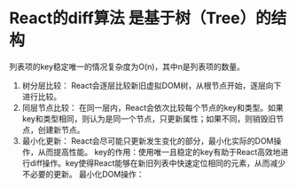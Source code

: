 # React的diff算法 是基于树（Tree）的结构
列表项的key稳定唯一的情况复杂度为O(n)，其中n是列表项的数量。

1. 树分层比较：
React会逐层比较新旧虚拟DOM树，从根节点开始，逐层向下进行比较。
2. 同层节点比较：
在同一层内，React会依次比较每个节点的key和类型。如果key和类型相同，则认为是同一个节点，只更新属性；如果不同，则销毁旧节点，创建新节点。
3. 最小化更新：
React会尽可能只更新发生变化的部分，最小化实际的DOM操作，从而提高性能。
key的作用：使用唯一且稳定的key有助于React高效地进行diff操作。key使得React能够在新旧列表中快速定位相同的元素，从而减少不必要的更新。
最小化DOM操作：

